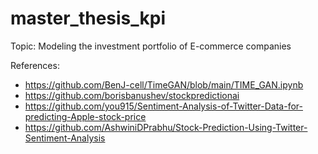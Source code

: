 # master_thesis_kpi
Topic: Modeling the investment portfolio of E-commerce companies

References:
* https://github.com/BenJ-cell/TimeGAN/blob/main/TIME_GAN.ipynb
* https://github.com/borisbanushev/stockpredictionai
* https://github.com/you915/Sentiment-Analysis-of-Twitter-Data-for-predicting-Apple-stock-price
* https://github.com/AshwiniDPrabhu/Stock-Prediction-Using-Twitter-Sentiment-Analysis
